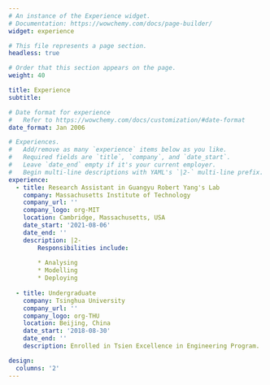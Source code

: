 ```yaml
---
# An instance of the Experience widget.
# Documentation: https://wowchemy.com/docs/page-builder/
widget: experience

# This file represents a page section.
headless: true

# Order that this section appears on the page.
weight: 40

title: Experience
subtitle:

# Date format for experience
#   Refer to https://wowchemy.com/docs/customization/#date-format
date_format: Jan 2006

# Experiences.
#   Add/remove as many `experience` items below as you like.
#   Required fields are `title`, `company`, and `date_start`.
#   Leave `date_end` empty if it's your current employer.
#   Begin multi-line descriptions with YAML's `|2-` multi-line prefix.
experience:
  - title: Research Assistant in Guangyu Robert Yang's Lab
    company: Massachusetts Institute of Technology
    company_url: ''
    company_logo: org-MIT
    location: Cambridge, Massachusetts, USA
    date_start: '2021-08-06'
    date_end: ''
    description: |2-
        Responsibilities include:
        
        * Analysing
        * Modelling
        * Deploying
        
  - title: Undergraduate
    company: Tsinghua University
    company_url: ''
    company_logo: org-THU
    location: Beijing, China
    date_start: '2018-08-30'
    date_end: ''
    description: Enrolled in Tsien Excellence in Engineering Program.

design:
  columns: '2'
---
```

